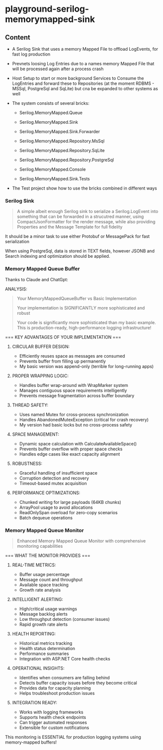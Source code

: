 # playground-serilog-memorymapped-sink


## Content
- A Serilog Sink that uses a memory Mapped File to offload LogEvents, for fast log production
- Prevnets loosing Log Entries due to a names memory Mapped File that will be processed again after a process crash
- Host Setup to start  or more background Services to Consume the LogEntries and forward these to Repositories (at the moment RDBMS - MSSql, PostgreSql and SqLite) but cna be expanded to other systems as well

- The system consists of several bricks:
  - Serilog.MemoryMapped.Queue
  - Serilog.MemoryMapped.Sink
  - Serilog.MemoryMapped.Sink.Forwarder
  - Serilog.MemoryMapped.Repository.MsSql
  - Serilog.MemoryMapped.Repository.SqLite
  - Serilog.MemoryMapped.Repository.PostgreSql

  - Serilog.MemoryMapped.Console


  - Serilog.MemoryMapped.Sink.Tests


- The Test project show how to use the bricks combined in different ways

### Serilog Sink
> A simple albeit enough Serilog sink to serialize a Serilog.LogEvent into something that can be forwarded in a strucutred manner, using CompactJsonFormatter for the render message,
> while also providing Properties and the Message Template for full fidelity

It should be a minor task to use either Protobuf or MessagePack for fast serialization

When using PostgreSql, data is stored in TEXT fields, however JSONB and Search indexing and optimization should be applied.



### Memory Mapped Queue Buffer


Thanks to Claude and ChatGpt:

ANALYSIS: 
> Your MemoryMappedQueueBuffer vs Basic Implementation
> 
> Your implementation is SIGNIFICANTLY more sophisticated and robust
> 
> Your code is significantly more sophisticated than my basic example. This is production-ready, high-performance logging infrastructure!


=== KEY ADVANTAGES OF YOUR IMPLEMENTATION ===

1. CIRCULAR BUFFER DESIGN:
   - Efficiently reuses space as messages are consumed
   - Prevents buffer from filling up permanently
   - My basic version was append-only (terrible for long-running apps)

2. PROPER WRAPPING LOGIC:
   - Handles buffer wrap-around with WrapMarker system
   - Manages contiguous space requirements intelligently
   - Prevents message fragmentation across buffer boundary

3. THREAD SAFETY:
   - Uses named Mutex for cross-process synchronization
   - Handles AbandonedMutexException (critical for crash recovery)
   - My version had basic locks but no cross-process safety

4. SPACE MANAGEMENT:
   - Dynamic space calculation with CalculateAvailableSpace()
   - Prevents buffer overflow with proper space checks
   - Handles edge cases like exact capacity alignment

5. ROBUSTNESS:
   - Graceful handling of insufficient space
   - Corruption detection and recovery
   - Timeout-based mutex acquisition

6. PERFORMANCE OPTIMIZATIONS:
   - Chunked writing for large payloads (64KB chunks)
   - ArrayPool usage to avoid allocations
   - ReadOnlySpan<byte> overload for zero-copy scenarios
   - Batch dequeue operations




### Memory Mapped Queue Monitor

> Enhanced Memory Mapped Queue Monitor with comprehensive monitoring capabilities

=== WHAT THE MONITOR PROVIDES ===

1. REAL-TIME METRICS:
   - Buffer usage percentage
   - Message count and throughput
   - Available space tracking
   - Growth rate analysis

2. INTELLIGENT ALERTING:
   - High/critical usage warnings
   - Message backlog alerts
   - Low throughput detection (consumer issues)
   - Rapid growth rate alerts

3. HEALTH REPORTING:
   - Historical metrics tracking
   - Health status determination
   - Performance summaries
   - Integration with ASP.NET Core health checks

4. OPERATIONAL INSIGHTS:
   - Identifies when consumers are falling behind
   - Detects buffer capacity issues before they become critical
   - Provides data for capacity planning
   - Helps troubleshoot production issues

5. INTEGRATION READY:
   - Works with logging frameworks
   - Supports health check endpoints
   - Can trigger automated responses
   - Extensible for custom notifications

This monitoring is ESSENTIAL for production logging systems using memory-mapped buffers!

